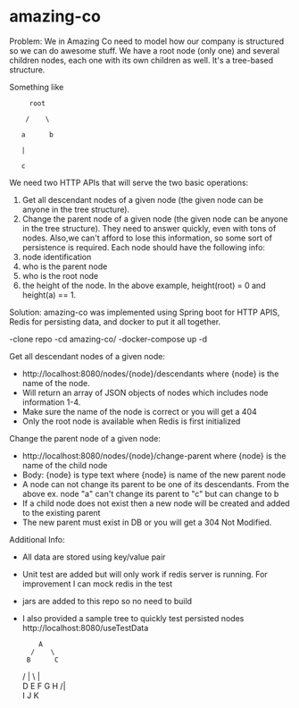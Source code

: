 # amazing-co

Problem: 
We in Amazing Co need to model how our company is structured so we can do awesome stuff.
We have a root node (only one) and several children nodes, each one with its own children as well. It's a tree-based structure. 

Something like

         root

        /    \

       a      b

       |

       c

We need two HTTP APIs that will serve the two basic operations:
1) Get all descendant nodes of a given node (the given node can be anyone in the tree structure).
2) Change the parent node of a given node (the given node can be anyone in the tree structure).
They need to answer quickly, even with tons of nodes. Also,we can't afford to lose this information, so some sort of persistence is required.
Each node should have the following info:
1) node identification
2) who is the parent node
3) who is the root node
4) the height of the node. In the above example, height(root) = 0 and height(a) == 1.


Solution:
amazing-co was implemented using Spring boot for HTTP APIS, Redis for persisting data, and docker to put it all together.

-clone repo
-cd amazing-co/
-docker-compose up -d

Get all descendant nodes of a given node: 
- http://localhost:8080/nodes/{node}/descendants where {node} is the name of the node.
- Will return an array of JSON objects of nodes which includes node information 1-4.
- Make sure the name of the node is correct or you will get a 404 
- Only the root node is available when Redis is first initialized 

Change the parent node of a given node: 
- http://localhost:8080/nodes/{node}/change-parent where {node} is the name of the child node 
- Body: {node} is type text where {node} is name of the new parent node
- A node can not change its parent to be one of its descendants. From the above ex. node "a" can't change its parent to "c" but can change to b
- If a child node does not exist then a new node will be created and added to the existing parent
- The new parent must exist in DB or you will get a 304 Not Modified.

Additional Info:
- All data are stored using key/value pair
- Unit test are added but will only work if redis server is running. For improvement I can mock redis in the test
- jars are added to this repo so no need to build
- I also provided a sample tree to quickly test persisted nodes http://localhost:8080/useTestData

          A
        /    \
       B      C
    /  | \    | \
   D   E  F   G  H
                 /|\
                I J K

